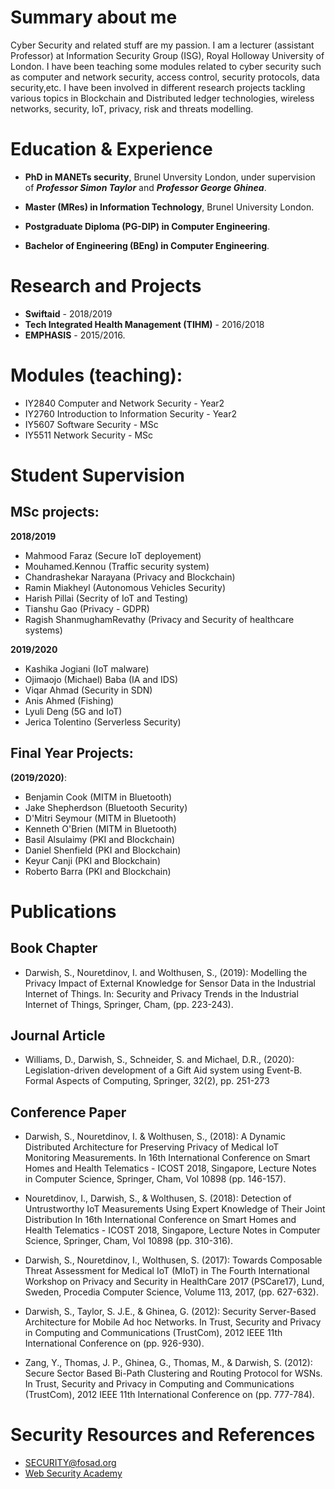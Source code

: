 # Summary about me 

Cyber Security and related stuff are my passion. I am a lecturer (assistant Professor) at Information Security Group (ISG), Royal Holloway University of London. I have been teaching some modules related to cyber security such as computer and network security, access control, security protocols, data security,etc. I have been involved in different research projects tackling various topics in Blockchain and Distributed ledger technologies, wireless networks, security, IoT, privacy, risk and threats modelling.

# Education & Experience

- **PhD in MANETs security**, Brunel Unversity London, under supervision of **_Professor Simon Taylor_** and **_Professor George Ghinea_**.

- **Master (MRes) in Information Technology**, Brunel University London. 

- **Postgraduate Diploma (PG-DIP) in Computer Engineering**. 

- **Bachelor of Engineering (BEng) in Computer Engineering**.

# Research and Projects

- **Swiftaid**  - 2018/2019 
- **Tech Integrated Health Management (TIHM)** - 2016/2018
-  **EMPHASIS** - 2015/2016.  


# Modules (teaching):  
- IY2840 Computer and Network Security - Year2
- IY2760 Introduction to Information Security - Year2
- IY5607 Software Security - MSc
- IY5511 Network Security - MSc

# Student Supervision 

## MSc projects:

**2018/2019**

- Mahmood Faraz (Secure IoT deployement) 
- Mouhamed.Kennou (Traffic security system) 
- Chandrashekar Narayana (Privacy and Blockchain)
- Ramin Miakheyl (Autonomous Vehicles Security)
- Harish Pillai	(Secrity of IoT and Testing)
- Tianshu Gao  (Privacy - GDPR)
- Ragish ShanmughamRevathy (Privacy and Security of healthcare systems) 

**2019/2020**
- Kashika Jogiani (IoT malware)
- Ojimaojo (Michael) Baba (IA and IDS)
- Viqar Ahmad (Security in SDN) 
- Anis	Ahmed (Fishing) 
- Lyuli	Deng (5G and IoT) 
- Jerica	Tolentino (Serverless Security)

## Final Year Projects: 

**(2019/2020)**:
- Benjamin Cook (MITM in Bluetooth)
- Jake Shepherdson (Bluetooth Security)
- D'Mitri Seymour (MITM in Bluetooth) 
- Kenneth O'Brien (MITM in Bluetooth)
- Basil Alsulaimy (PKI and Blockchain)
- Daniel Shenfield (PKI and Blockchain)
- Keyur Canji (PKI and Blockchain)
- Roberto Barra (PKI and Blockchain)


# Publications

## Book Chapter
- Darwish, S., Nouretdinov, I. and Wolthusen, S., (2019): Modelling the Privacy Impact of External Knowledge for Sensor Data in the Industrial Internet of Things. In: Security and Privacy Trends in the Industrial Internet of Things, Springer, Cham, (pp. 223-243).

## Journal Article
- Williams, D., Darwish, S., Schneider, S. and Michael, D.R., (2020): Legislation-driven development of a Gift Aid system using Event-B. Formal Aspects of Computing, Springer, 32(2), pp. 251-273

## Conference Paper
- Darwish, S., Nouretdinov, I. & Wolthusen, S., (2018): A Dynamic Distributed Architecture for Preserving Privacy of Medical IoT Monitoring Measurements. In 16th International Conference on Smart Homes and Health Telematics - ICOST 2018, Singapore, Lecture Notes in Computer Science, Springer, Cham, Vol 10898 (pp. 146-157).

- Nouretdinov, I., Darwish, S., & Wolthusen, S. (2018): Detection of Untrustworthy IoT Measurements Using Expert Knowledge of Their Joint Distribution In 16th International Conference on Smart Homes and Health Telematics - ICOST 2018, Singapore, Lecture Notes in Computer Science, Springer, Cham, Vol 10898 (pp. 310-316).

- Darwish, S., Nouretdinov, I., Wolthusen, S. (2017): Towards Composable Threat Assessment for Medical IoT (MIoT) in The Fourth International Workshop on Privacy and Security in HealthCare 2017 (PSCare17), Lund, Sweden, Procedia Computer Science, Volume 113, 2017, (pp. 627-632).

- Darwish, S., Taylor, S. J.E., & Ghinea, G. (2012): Security Server-Based Architecture for Mobile Ad hoc Networks. In Trust, Security and Privacy in Computing and Communications (TrustCom), 2012 IEEE 11th International Conference on (pp. 926-930).

- Zang, Y., Thomas, J. P., Ghinea, G., Thomas, M., & Darwish, S. (2012): Secure Sector Based Bi-Path Clustering and Routing Protocol for WSNs. In Trust, Security and Privacy in Computing and Communications (TrustCom), 2012 IEEE 11th International Conference on (pp. 777-784).

# Security Resources and References

- [SECURITY@fosad.org](https://listserv.iit.cnr.it/cgi-bin/wa?A0=security)
- [Web Security Academy](https://portswigger.net/web-security)
